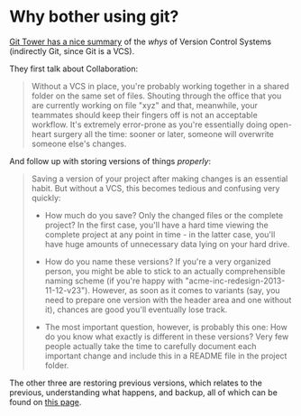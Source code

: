 # Why bother using git?

[Git Tower has a nice summary](https://www.git-tower.com/learn/git/ebook/en/desktop-gui/basics/why-use-version-control/) of the _whys_ of Version Control Systems (indirectly Git, since Git is a VCS).

They first talk about Collaboration:

> Without a VCS in place, you're probably working together in a shared folder on the same set of files. Shouting through the office that you are currently working on file "xyz" and that, meanwhile, your teammates should keep their fingers off is not an acceptable workflow. It's extremely error-prone as you're essentially doing open-heart surgery all the time: sooner or later, someone will overwrite someone else's changes.

And follow up with storing versions of things _properly_:

> Saving a version of your project after making changes is an essential habit. But without a VCS, this becomes tedious and confusing very quickly:
>
> -   How much do you save? Only the changed files or the complete project? In the first case, you'll have a hard time viewing the complete project at any point in time - in the latter case, you'll have huge amounts of unnecessary data lying on your hard drive.
>
> -   How do you name these versions? If you're a very organized person, you might be able to stick to an actually comprehensible naming scheme (if you're happy with "acme-inc-redesign-2013-11-12-v23"). However, as soon as it comes to variants (say, you need to prepare one version with the header area and one without it), chances are good you'll eventually lose track.
>
> -   The most important question, however, is probably this one: How do you know what exactly is different in these versions? Very few people actually take the time to carefully document each important change and include this in a README file in the project folder.

The other three are restoring previous versions, which relates to the previous, understanding what happens, and backup, all of which can be found on [this page](https://www.git-tower.com/learn/git/ebook/en/desktop-gui/basics/why-use-version-control/).
